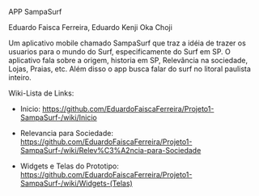 APP SampaSurf

Eduardo Faisca Ferreira, Eduardo Kenji Oka Choji

Um aplicativo mobile chamado SampaSurf que traz a idéia de trazer os usuarios para o mundo do Surf, especificamente do Surf em SP. O aplicativo fala sobre a origem, historia em SP, Relevância na sociedade, Lojas, Praias, etc. Além disso o app busca falar do surf no litoral paulista inteiro.

Wiki-Lista de Links:

  - Inicio:
https://github.com/EduardoFaiscaFerreira/Projeto1-SampaSurf-/wiki/Inicio

  - Relevancia para Sociedade:
https://github.com/EduardoFaiscaFerreira/Projeto1-SampaSurf-/wiki/Relev%C3%A2ncia-para-Sociedade

  - Widgets e Telas do Prototipo:
https://github.com/EduardoFaiscaFerreira/Projeto1-SampaSurf-/wiki/Widgets-(Telas)

